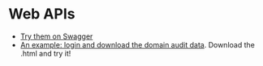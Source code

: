 # Web APIs

- [Try them on Swagger](https://ubiquity.asem.it/api/index.html)
- [An example: login and download the domain audit data](https://github.com/massimovar/LearningUbiquityX/blob/main/WebAPI_examples/POC_UbiquityAPI_download_audit_data.html). Download the .html and try it!
